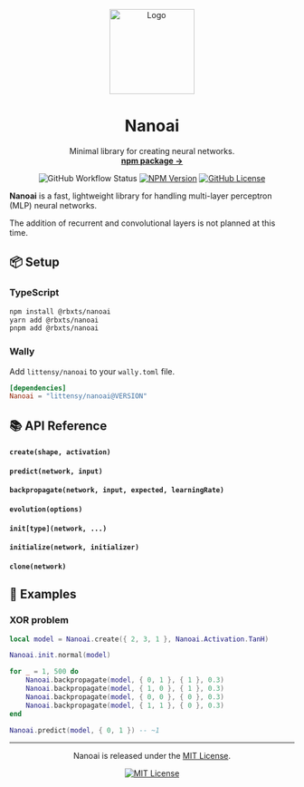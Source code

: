 <p align="center">
  <p align="center">
	<img width="150" height="150" src="https://raw.githubusercontent.com/littensy/charm/master/images/logo.png" alt="Logo">
  </p>
  <h1 align="center"><b>Nanoai</b></h1>
  <p align="center">
    Minimal library for creating neural networks.
    <br />
    <a href="https://npmjs.com/package/@rbxts/nanoai"><strong>npm package →</strong></a>
  </p>
</p>

<div align="center">

![GitHub Workflow Status](https://img.shields.io/github/actions/workflow/status/littensy/nanoai/ci.yml?style=for-the-badge&branch=master&logo=github)
[![NPM Version](https://img.shields.io/npm/v/@rbxts/nanoai.svg?style=for-the-badge&logo=npm)](https://www.npmjs.com/package/@rbxts/nanoai)
[![GitHub License](https://img.shields.io/github/license/littensy/nanoai?style=for-the-badge)](LICENSE.md)

</div>

**Nanoai** is a fast, lightweight library for handling multi-layer perceptron (MLP) neural networks.

The addition of recurrent and convolutional layers is not planned at this time.

## 📦 Setup

### TypeScript

```sh
npm install @rbxts/nanoai
yarn add @rbxts/nanoai
pnpm add @rbxts/nanoai
```

### Wally

Add `littensy/nanoai` to your `wally.toml` file.

```toml
[dependencies]
Nanoai = "littensy/nanoai@VERSION"
```

## 📚 API Reference

#### `create(shape, activation)`

#### `predict(network, input)`

#### `backpropagate(network, input, expected, learningRate)`

#### `evolution(options)`

#### `init[type](network, ...)`

#### `initialize(network, initializer)`

#### `clone(network)`

## 🚀 Examples

### XOR problem

```lua
local model = Nanoai.create({ 2, 3, 1 }, Nanoai.Activation.TanH)

Nanoai.init.normal(model)

for _ = 1, 500 do
	Nanoai.backpropagate(model, { 0, 1 }, { 1 }, 0.3)
	Nanoai.backpropagate(model, { 1, 0 }, { 1 }, 0.3)
	Nanoai.backpropagate(model, { 0, 0 }, { 0 }, 0.3)
	Nanoai.backpropagate(model, { 1, 1 }, { 0 }, 0.3)
end

Nanoai.predict(model, { 0, 1 }) -- ~1
```

---

<p align="center">
Nanoai is released under the <a href="LICENSE.md">MIT License</a>.
</p>

<div align="center">

[![MIT License](https://img.shields.io/github/license/littensy/nanoai?style=for-the-badge)](LICENSE.md)

</div>
